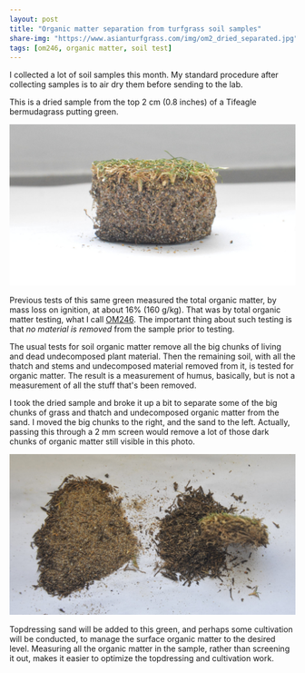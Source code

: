 ```yaml
---
layout: post
title: "Organic matter separation from turfgrass soil samples"
share-img: "https://www.asianturfgrass.com/img/om2_dried_separated.jpg"
tags: [om246, organic matter, soil test]
---
```


I collected a lot of soil samples this month. My standard procedure after collecting samples is to air dry them before sending to the lab. 

This is a dried sample from the top 2 cm (0.8 inches) of a Tifeagle bermudagrass putting green. 

![dried soil sample from the top 2 cm of a Tifeagle putting green](/img/om2_dried.jpg)

Previous tests of this same green measured the total organic matter, by mass loss on ignition, at about 16% (160 g/kg). That was by total organic matter testing, what I call [OM246](https://www.asianturfgrass.com/2020-02-17-soil-organic-matter-bullet-list/). The important thing about such testing is that *no material is removed* from the sample prior to testing. 

The usual tests for soil organic matter remove all the big chunks of living and dead undecomposed plant material. Then the remaining soil, with all the thatch and stems and undecomposed material removed from it, is tested for organic matter. The result is a measurement of humus, basically, but is not a measurement of all the stuff that's been removed.

I took the dried sample and broke it up a bit to separate some of the big chunks of grass and thatch and undecomposed organic matter from the sand. I moved the big chunks to the right, and the sand to the left. Actually, passing this through a 2 mm screen would remove a lot of those dark chunks of organic matter still visible in this photo.

![dried soil sample from the top 2 cm of a Tifeagle putting green, with organic matter and sand separated](/img/om2_dried_separated.jpg)

Topdressing sand will be added to this green, and perhaps some cultivation will be conducted, to manage the surface organic matter to the desired level. Measuring all the organic matter in the sample, rather than screening it out, makes it easier to optimize the topdressing and cultivation work.
